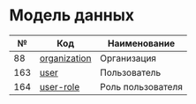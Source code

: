 # Модель данных

| № | Код | Наименование |
|---|-----|--------------|
| 88 | [organization](object/user.md) | Организация |
| 163 | [user](object/user.md) | Пользователь |
| 164 | [user-role](object/user.md) | Роль пользователя |
